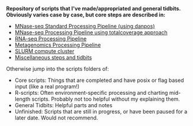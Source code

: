 <b>Repository of scripts that I've made/appropriated and general tidbits. Obviously varies case by case, but core steps are described in:</b>

* [MNase-seq Standard Processing Pipeline (using danpos)](Documentation/MNase-seq_Processing_Pipeline.md)
* [MNase-seq Processing Pipeline using totalcoverage approach](Documentation/MNase-seq_totalcoverage_Processing_Pipeline.md)
* [RNA-seq Processing Pipeline](Documentation/RNA-seq_Processing_Pipeline.md)
* [Metagenomics Processing Pipeline](Documentation/Metagenomics_Processing_Pipeline.md)
* [SLURM compute cluster](Documentation/SLURM_job_submission.md)
* [Miscellaneous steps and tidbits](Documentation/Misc_steps.md)

Otherwise jump into the scripts folders of:

* Core scripts: Things that are completed and have posix or flag based input (like a real program!)
* R-scripts: Often environment-specific processing and charting mid-length scripts. Probably not too helpful without my explaining them.
* General Tidbits: Helpful parts and notes
* Unfinished: Scripts that are still in progress, or have been paused for a later date. Would not recommend.
